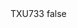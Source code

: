 <?xml version="1.0" encoding="UTF-8"?>
<CustomMetadata xmlns="http://soap.sforce.com/2006/04/metadata">
    <label>TXU733</label>
    <protected>false</protected>
</CustomMetadata>

